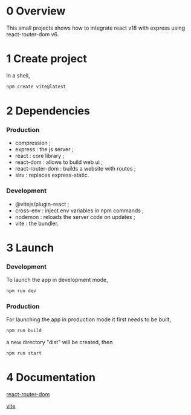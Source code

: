 # 0 Overview

This small projects shows how to integrate react v18 with express using react-router-dom v6.

# 1 Create project

In a shell,

```sh
npm create vite@latest
```

# 2 Dependencies

### Production

* compression ;
* express : the js server ;
* react : core library ;
* react-dom : allows to build web ui ;
* react-router-dom : builds a website with routes ;
* sirv : replaces express-static.

### Development

* @vitejs/plugin-react ;
* cross-env : inject env variables in npm commands ;
* nodemon : reloads the server code on updates ;
* vite : the bundler.

# 3 Launch

### Development

To launch the app in development mode,

```sh
npm run dev
```

### Production

For launching the app in production mode it first needs to be built,

```sh
npm run build
```

a new directory "dist" will be created, then 

```sh
npm run start
```

# 4 Documentation

[react-router-dom](https://reactrouter.com/en/main/start/examples)

[vite](https://github.com/vitejs/vite-plugin-react/tree/main/playground/ssr-react)
